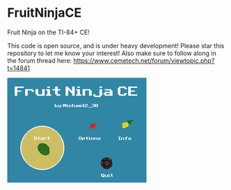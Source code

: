 # FruitNinjaCE
Fruit Ninja on the TI-84+ CE!

This code is open source, and is under heavy development! Please star this repository to let me know your interest!
Also make sure to follow along in the forum thread here: https://www.cemetech.net/forum/viewtopic.php?t=14841

![A Screenshot](https://raw.githubusercontent.com/Michael2-3B/FruitNinjaCE/master/screenshots/menuMore.png)

